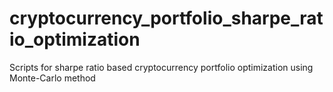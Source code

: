 # cryptocurrency_portfolio_sharpe_ratio_optimization
Scripts for sharpe ratio based cryptocurrency portfolio optimization using Monte-Carlo method
